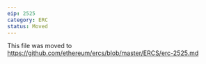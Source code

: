```yaml
---
eip: 2525
category: ERC
status: Moved
---
```


This file was moved to https://github.com/ethereum/ercs/blob/master/ERCS/erc-2525.md
